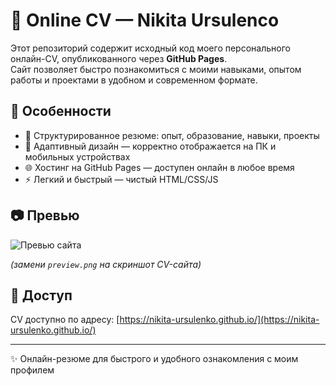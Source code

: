# 💼 Online CV — Nikita Ursulenco

Этот репозиторий содержит исходный код моего персонального онлайн-CV, опубликованного через **GitHub Pages**.  
Сайт позволяет быстро познакомиться с моими навыками, опытом работы и проектами в удобном и современном формате.

## 🚀 Особенности
- 📑 Структурированное резюме: опыт, образование, навыки, проекты  
- 🎨 Адаптивный дизайн — корректно отображается на ПК и мобильных устройствах  
- 🌐 Хостинг на GitHub Pages — доступен онлайн в любое время  
- ⚡ Легкий и быстрый — чистый HTML/CSS/JS  

## 📷 Превью
![Превью сайта](preview.png)

*(замени `preview.png` на скриншот CV-сайта)*

## 🔗 Доступ
CV доступно по адресу: [https://nikita-ursulenko.github.io/](https://nikita-ursulenko.github.io/)

---

✨ Онлайн-резюме для быстрого и удобного ознакомления с моим профилем
